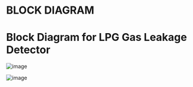 # BLOCK DIAGRAM

# Block Diagram for LPG Gas Leakage Detector
![image](https://user-images.githubusercontent.com/94245015/143779106-f2a97534-2a45-4ef4-9bd1-c54e4867646e.png)


![image](https://user-images.githubusercontent.com/94245015/143779074-3eb5fa13-50f0-4645-bf46-716d4c8a1183.png)

